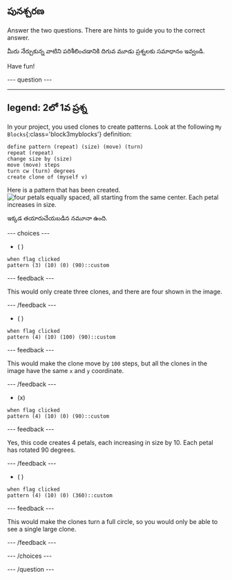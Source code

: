 ## పునశ్చరణ

Answer the two questions. There are hints to guide you to the correct answer.

మీరు నేర్చుకున్న వాటిని పరిశీలించడానికి దిగువ మూడు ప్రశ్నలకు సమాధానం ఇవ్వండి.

Have fun!

--- question ---

---
legend: 2లో 1వ ప్రశ్న
---

In your project, you used clones to create patterns. Look at the following `My Blocks`{:class='block3myblocks'} definition:

```blocks3
define pattern (repeat) (size) (move) (turn)
repeat (repeat)
change size by (size)
move (move) steps
turn cw (turn) degrees
create clone of (myself v)
```

Here is a pattern that has been created. ![four petals equally spaced, all starting from the same center. Each petal increases in size.](images/quiz_1.png)

ఇక్కడ తయారుచేయబడిన నమూనా ఉంది.

--- choices ---

- ( )
```blocks3
when flag clicked
pattern (3) (10) (0) (90)::custom
```
  --- feedback ---

This would only create three clones, and there are four shown in the image.

  --- /feedback ---

- ( )

```blocks3
when flag clicked
pattern (4) (10) (100) (90)::custom
```

  --- feedback ---

This would make the clone move by `100` steps, but all the clones in the image have the same `x` and `y` coordinate.

  --- /feedback ---

- (x)

```blocks3
when flag clicked
pattern (4) (10) (0) (90)::custom
```

  --- feedback ---

Yes, this code creates 4 petals, each increasing in size by 10. Each petal has rotated 90 degrees.

  --- /feedback ---

- ( )

```blocks3
when flag clicked
pattern (4) (10) (0) (360)::custom
```

  --- feedback ---

This would make the clones turn a full circle, so you would only be able to see a single large clone.

  --- /feedback ---

--- /choices ---

--- /question ---
